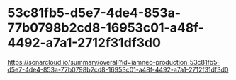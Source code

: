 # 53c81fb5-d5e7-4de4-853a-77b0798b2cd8-16953c01-a48f-4492-a7a1-2712f31df3d0
https://sonarcloud.io/summary/overall?id=iamneo-production_53c81fb5-d5e7-4de4-853a-77b0798b2cd8-16953c01-a48f-4492-a7a1-2712f31df3d0
